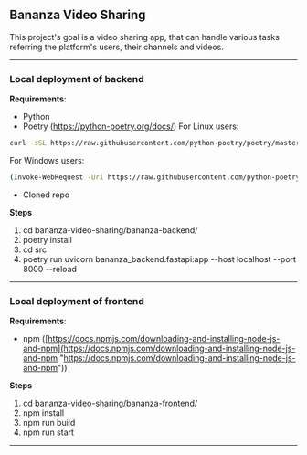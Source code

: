 ## Bananza Video Sharing
This project's goal is a video sharing app, that can handle various tasks
referring the platform's users, their channels and videos.

---

### Local deployment of backend

**Requirements**:
- Python
- Poetry (https://python-poetry.org/docs/)
For Linux users:
```bash
curl -sSL https://raw.githubusercontent.com/python-poetry/poetry/master/get-poetry.py | python -
```
For Windows users:
```bash
(Invoke-WebRequest -Uri https://raw.githubusercontent.com/python-poetry/poetry/master/get-poetry.py -UseBasicParsing).Content | python -
```
- Cloned repo

**Steps**
1. cd bananza-video-sharing/bananza-backend/
2. poetry install
3. cd src
4. poetry run uvicorn bananza_backend.fastapi:app --host localhost --port 8000 --reload

---
### Local deployment of frontend

**Requirements**:
- npm ([https://docs.npmjs.com/downloading-and-installing-node-js-and-npm](https://docs.npmjs.com/downloading-and-installing-node-js-and-npm "https://docs.npmjs.com/downloading-and-installing-node-js-and-npm"))


**Steps**
1. cd bananza-video-sharing/bananza-frontend/
2. npm install
3. npm run build
4. npm run start

---
